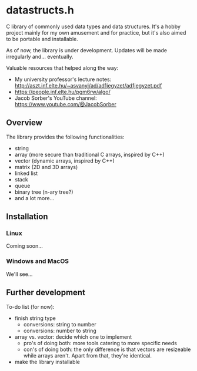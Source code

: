 # datastructs.h
C library of commonly used data types and data structures. It's a hobby project mainly for my own amusement and for practice, but it's also aimed to be portable and installable.

As of now, the library is under development. Updates will be made irregularly and... eventually.

Valuable resources that helped along the way:
  * My university professor's lecture notes: http://aszt.inf.elte.hu/~asvanyi/ad/ad1jegyzet/ad1jegyzet.pdf
  * https://people.inf.elte.hu/pgm6rw/algo/
  * Jacob Sorber's YouTube channel: https://www.youtube.com/@JacobSorber

## Overview
The library provides the following functionalities:
  * string
  * array (more secure than traditional C arrays, inspired by C++)
  * vector (dynamic arrays, inspired by C++)
  * matrix (2D and 3D arrays)
  * linked list
  * stack
  * queue
  * binary tree (n-ary tree?)
  * and a lot more...

## Installation

### Linux
Coming soon...

### Windows and MacOS
We'll see...

## Further development
To-do list (for now):
  * finish string type
    * conversions: string to number
    * conversions: number to string
  * array vs. vector: decide which one to implement
    * pro's of doing both: more tools catering to more specific needs
    * con's of doing both: the only difference is that vectors are resizeable while arrays aren't. Apart from that, they're identical.
  * make the library installable
